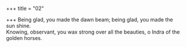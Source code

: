 +++
title = "02"

+++
Being glad, you made the dawn beam; being glad, you made the  
sun shine.  
Knowing, observant, you wax strong over all the beauties, o Indra of the  golden horses.  